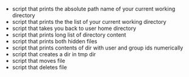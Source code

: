 - script that prints the absolute path name of your current working directory
- script that prints the the list of your current working directory
- script that takes you back to user home directory
- script that prints long list of directory content
- script that prints both hidden files
- script that prints contents of dir with user and group ids numerically
- script that creates a dir in tmp dir
- script that moves file
- script that deletes file